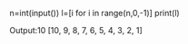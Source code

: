 n=int(input())
l=[i for i in range(n,0,-1)]
print(l)

Output:10
       [10, 9, 8, 7, 6, 5, 4, 3, 2, 1] 
